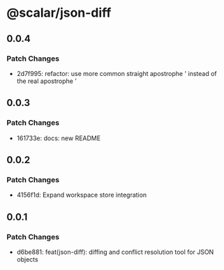 # @scalar/json-diff

## 0.0.4

### Patch Changes

- 2d7f995: refactor: use more common straight apostrophe ' instead of the real apostrophe ’

## 0.0.3

### Patch Changes

- 161733e: docs: new README

## 0.0.2

### Patch Changes

- 4156f1d: Expand workspace store integration

## 0.0.1

### Patch Changes

- d6be881: feat(json-diff): diffing and conflict resolution tool for JSON objects
